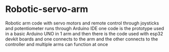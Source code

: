 # Robotic-servo-arm
Robotic arm code with servo motors and remote control through joysticks and potentiometer runs through Arduino IDE one code is the prototype used in a basic Arduino UNO in 1 arm and then there is the code used with esp32 devkit boards and one connects to the arm and the other connects to the controller and multiple arms can function at once
